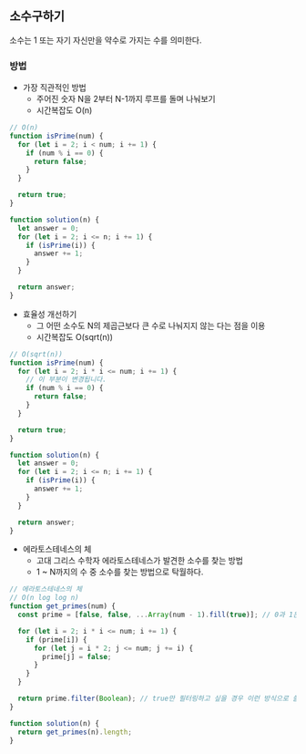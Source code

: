 ## 소수구하기

소수는 1 또는 자기 자신만을 약수로 가지는 수를 의미한다.

### 방법

- 가장 직관적인 방법
  - 주어진 숫자 N을 2부터 N-1까지 루프를 돌며 나눠보기
  - 시간복잡도 O(n)

```jsx
// O(n)
function isPrime(num) {
  for (let i = 2; i < num; i += 1) {
    if (num % i == 0) {
      return false;
    }
  }

  return true;
}

function solution(n) {
  let answer = 0;
  for (let i = 2; i <= n; i += 1) {
    if (isPrime(i)) {
      answer += 1;
    }
  }

  return answer;
}
```

- 효율성 개선하기
  - 그 어떤 소수도 N의 제곱근보다 큰 수로 나눠지지 않는 다는 점을 이용
  - 시간복잡도 O(sqrt(n))

```jsx
// O(sqrt(n))
function isPrime(num) {
  for (let i = 2; i * i <= num; i += 1) {
    // 이 부분이 변경됩니다.
    if (num % i == 0) {
      return false;
    }
  }

  return true;
}

function solution(n) {
  let answer = 0;
  for (let i = 2; i <= n; i += 1) {
    if (isPrime(i)) {
      answer += 1;
    }
  }

  return answer;
}
```

- 에라토스테네스의 체
  - 고대 그리스 수학자 에라토스테네스가 발견한 소수를 찾는 방법
  - 1 ~ N까지의 수 중 소수를 찾는 방법으로 탁월하다.

```jsx
// 에라토스테네스의 체
// O(n log log n)
function get_primes(num) {
  const prime = [false, false, ...Array(num - 1).fill(true)]; // 0과 1은 소수가 아니기에 미리 false로 체크합니다.

  for (let i = 2; i * i <= num; i += 1) {
    if (prime[i]) {
      for (let j = i * 2; j <= num; j += i) {
        prime[j] = false;
      }
    }
  }

  return prime.filter(Boolean); // true만 필터링하고 싶을 경우 이런 방식으로 쓸 수 있습니다.
}

function solution(n) {
  return get_primes(n).length;
}
```
